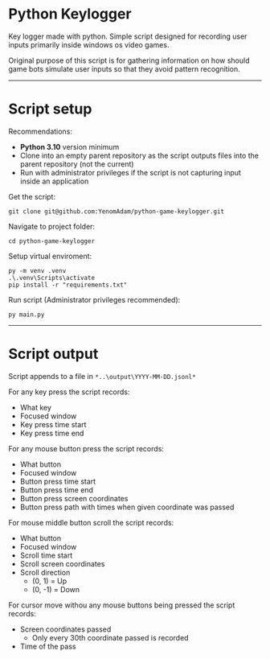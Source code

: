 # Python Keylogger

Key logger made with python. Simple script designed for recording user inputs primarily inside windows os video games.

Original purpose of this script is for gathering information on how should game bots simulate user inputs so that they avoid pattern recognition.

***

# Script setup

Recommendations:

 - **Python 3.10** version minimum
 - Clone into an empty parent repository as the script outputs files into the parent repository (not the current)
 - Run with administrator privileges if the script is not capturing input inside an application

Get the script:

```shell
git clone git@github.com:YenomAdam/python-game-keylogger.git
```

Navigate to project folder:

```shell
cd python-game-keylogger
```

Setup virtual enviroment:

```shell
py -m venv .venv
.\.venv\Scripts\activate
pip install -r "requirements.txt"
```

Run script (Administrator privileges recommended):

```shell
py main.py
```


***

# Script output

Script appends to a file in `*..\output\YYYY-MM-DD.jsonl*`

For any key press the script records:

- What key
- Focused window
- Key press time start
- Key press time end

For any mouse button press the script records:

- What button
- Focused window
- Button press time start
- Button press time end
- Button press screen coordinates
- Button press path with times when given coordinate was passed

For mouse middle button scroll the script records:

- What button
- Focused window
- Scroll time start
- Scroll screen coordinates
- Scroll direction 
  - (0, 1) = Up
  - (0, -1) = Down

For cursor move withou any mouse buttons being pressed the script records:

- Screen coordinates passed
  - Only every 30th coordinate passed is recorded
- Time of the pass
